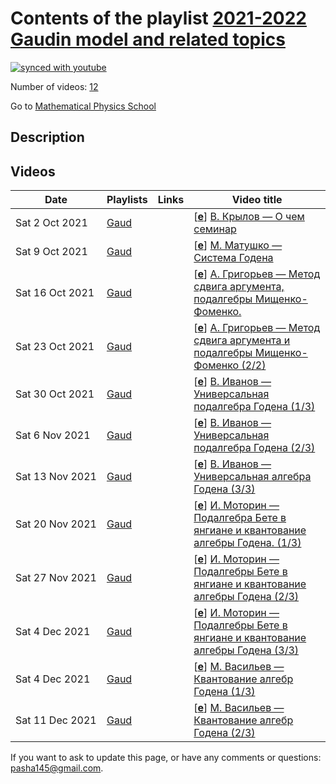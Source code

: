 # Contents of the playlist [2021-2022 Gaudin model and related topics](https://www.youtube.com/playlist?list=PLLGkFbxve673SSJKHbHP6EJ7WhbZeYeqX)

[![synced with youtube](https://img.shields.io/github/last-commit/mathphysschool/mathphysschool.github.io/autoupdate1?label=synced%20with%20youtube)](https://github.com/mathphysschool/mathphysschool.github.io/commits/autoupdate1)

Number of videos: [12](#videos)

Go to [Mathematical Physics School](../README.md)

## Description



## Videos

|Date|Playlists|Links|Video title|
|---|---|---|---|
| Sat&nbsp;2&nbsp;Oct&nbsp;2021 | [Gaud](../playlists/Gaud "2021-2022 Gaudin model and related topics") |  | [[**e**](https://studio.youtube.com/video/so5w7KZpCkA/edit "Edit")] [В. Крылов — О чем семинар](https://www.youtube.com/watch?v=so5w7KZpCkA&list=PLLGkFbxve673SSJKHbHP6EJ7WhbZeYeqX) |
| Sat&nbsp;9&nbsp;Oct&nbsp;2021 | [Gaud](../playlists/Gaud "2021-2022 Gaudin model and related topics") |  | [[**e**](https://studio.youtube.com/video/NQpQo0sfDbs/edit "Edit")] [М. Матушко — Система Годена](https://www.youtube.com/watch?v=NQpQo0sfDbs&list=PLLGkFbxve673SSJKHbHP6EJ7WhbZeYeqX) |
| Sat&nbsp;16&nbsp;Oct&nbsp;2021 | [Gaud](../playlists/Gaud "2021-2022 Gaudin model and related topics") |  | [[**e**](https://studio.youtube.com/video/YgRlJVZ0LoY/edit "Edit")] [А. Григорьев — Метод сдвига аргумента, подалгебры Мищенко-Фоменко.](https://www.youtube.com/watch?v=YgRlJVZ0LoY&list=PLLGkFbxve673SSJKHbHP6EJ7WhbZeYeqX) |
| Sat&nbsp;23&nbsp;Oct&nbsp;2021 | [Gaud](../playlists/Gaud "2021-2022 Gaudin model and related topics") |  | [[**e**](https://studio.youtube.com/video/YfAK7YEEDQE/edit "Edit")] [А. Григорьев —  Метод сдвига аргумента и подалгебры Мищенко-Фоменко (2/2)](https://www.youtube.com/watch?v=YfAK7YEEDQE&list=PLLGkFbxve673SSJKHbHP6EJ7WhbZeYeqX) |
| Sat&nbsp;30&nbsp;Oct&nbsp;2021 | [Gaud](../playlists/Gaud "2021-2022 Gaudin model and related topics") |  | [[**e**](https://studio.youtube.com/video/h2nz5bTGo8k/edit "Edit")] [В. Иванов — Универсальная подалгебра Годена (1/3)](https://www.youtube.com/watch?v=h2nz5bTGo8k&list=PLLGkFbxve673SSJKHbHP6EJ7WhbZeYeqX) |
| Sat&nbsp;6&nbsp;Nov&nbsp;2021 | [Gaud](../playlists/Gaud "2021-2022 Gaudin model and related topics") |  | [[**e**](https://studio.youtube.com/video/xlmXy51b-h8/edit "Edit")] [В. Иванов — Универсальная подалгебра Годена (2/3)](https://www.youtube.com/watch?v=xlmXy51b-h8&list=PLLGkFbxve673SSJKHbHP6EJ7WhbZeYeqX) |
| Sat&nbsp;13&nbsp;Nov&nbsp;2021 | [Gaud](../playlists/Gaud "2021-2022 Gaudin model and related topics") |  | [[**e**](https://studio.youtube.com/video/yKfydPtbKx8/edit "Edit")] [В. Иванов —  Универсальная алгебра Годена (3/3)](https://www.youtube.com/watch?v=yKfydPtbKx8&list=PLLGkFbxve673SSJKHbHP6EJ7WhbZeYeqX) |
| Sat&nbsp;20&nbsp;Nov&nbsp;2021 | [Gaud](../playlists/Gaud "2021-2022 Gaudin model and related topics") |  | [[**e**](https://studio.youtube.com/video/RMwoV1L23EY/edit "Edit")] [И. Моторин — Подалгебра Бете в янгиане и квантование алгебры Годена. (1/3)](https://www.youtube.com/watch?v=RMwoV1L23EY&list=PLLGkFbxve673SSJKHbHP6EJ7WhbZeYeqX) |
| Sat&nbsp;27&nbsp;Nov&nbsp;2021 | [Gaud](../playlists/Gaud "2021-2022 Gaudin model and related topics") |  | [[**e**](https://studio.youtube.com/video/xNjnh4ej3ZA/edit "Edit")] [И. Моторин — Подалгебры Бете в янгиане и квантование алгебры Годена (2/3)](https://www.youtube.com/watch?v=xNjnh4ej3ZA&list=PLLGkFbxve673SSJKHbHP6EJ7WhbZeYeqX) |
| Sat&nbsp;4&nbsp;Dec&nbsp;2021 | [Gaud](../playlists/Gaud "2021-2022 Gaudin model and related topics") |  | [[**e**](https://studio.youtube.com/video/djaczc515Ko/edit "Edit")] [И. Моторин — Подалгебры Бете в янгиане и квантование алгебры Годена (3/3)](https://www.youtube.com/watch?v=djaczc515Ko&list=PLLGkFbxve673SSJKHbHP6EJ7WhbZeYeqX) |
| Sat&nbsp;4&nbsp;Dec&nbsp;2021 | [Gaud](../playlists/Gaud "2021-2022 Gaudin model and related topics") |  | [[**e**](https://studio.youtube.com/video/Kh0rwunBidg/edit "Edit")] [М. Васильев —  Квантование алгебр Годена (1/3)](https://www.youtube.com/watch?v=Kh0rwunBidg&list=PLLGkFbxve673SSJKHbHP6EJ7WhbZeYeqX) |
| Sat&nbsp;11&nbsp;Dec&nbsp;2021 | [Gaud](../playlists/Gaud "2021-2022 Gaudin model and related topics") |  | [[**e**](https://studio.youtube.com/video/qMo1cWhEy7M/edit "Edit")] [М. Васильев — Квантование алгебр Годена (2/3)](https://www.youtube.com/watch?v=qMo1cWhEy7M&list=PLLGkFbxve673SSJKHbHP6EJ7WhbZeYeqX) |


 If you want to ask to update this page, or have any comments or questions: <pasha145@gmail.com>.